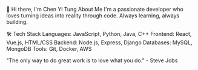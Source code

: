 👋 Hi there, I'm Chen Yi Tung
About Me
I'm a passionate developer who loves turning ideas into reality through code. Always learning, always building.

🛠️ Tech Stack
Languages: JavaScript, Python, Java, C++
Frontend: React, Vue.js, HTML/CSS
Backend: Node.js, Express, Django
Databases: MySQL, MongoDB
Tools: Git, Docker, AWS


"The only way to do great work is to love what you do." - Steve Jobs



